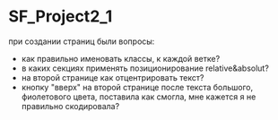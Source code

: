 # SF_Project2_1

при создании страниц были вопросы:
- как правильно именовать классы, к каждой ветке?
- в каких секциях применять позиционирование relative&absolut?
- на второй странице как отцентрировать текст?
- кнопку "вверх" на второй странице после текста большого, фиолетового цвета, поставила как смогла, мне кажется я не правильно скодировала?
